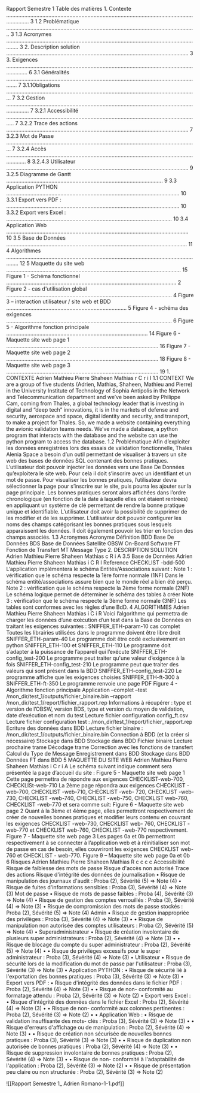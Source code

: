 Rapport Semestre 1 Table des matières 1. Contexte ........................................................................................................................................... 3 1.2 Problématique .............................................................................................................................. 3 1.3 Acronymes .................................................................................................................................... 3 2. Description solution ......................................................................................................................... 3 3. Exigences .......................................................................................................................................... 6 3.1 Généralités ................................................................................................................................... 7 3.1.1Obligations ............................................................................................................................... 7 3.2 Gestion ........................................................................................................................................... 7 3.2.1 Accessibilité ................................................................................................................................. 7 3.2.2 Trace des actions ......................................................................................................................... 7 3.2.3 Mot de Passe ............................................................................................................................... 7 3.2.4 Accès ......................................................................................................................................... 8 3.2.4.3 Utilisateur ......................................................................................................................... 9 3.2.5 Diagramme de Gantt ........................................................................................................ 9 3.3 Application PYTHON ................................................................................................................... 10 3.3.1 Export vers PDF : ................................................................................................................... 10 3.3.2 Export vers Excel : .............................................................................................................. 10 3.4 Application Web ......................................................................................................................... 10 3.5 Base de Données ........................................................................................................................ 11 4 Algorithmes .................................................................................................................................... 12 5 Maquette du site web .................................................................................................................... 15 Figure 1 - Schéma fonctionnel ................................................................................................................. 2 Figure 2 - cas d'utilisation global .............................................................................................................. 4 Figure 3 – interaction utilisateur / site web et BDD ................................................................................ 5 Figure 4 - schéma des exigences .............................................................................................................. 6 Figure 5 - Algorithme fonction principale .............................................................................................. 14 Figure 6 - Maquette site web page 1 ..................................................................................................... 16 Figure 7 - Maquette site web page 2 ..................................................................................................... 18 Figure 8 - Maquette site web page 3 ..................................................................................................... 19 1. CONTEXTE Adrien Mathieu Pierre Shaheen Mathias r C r i I 1.1 CONTEXT We are a group of five students (Adrien, Mathias, Shaheen, Mathieu and Pierre) in the University Institute of Technology of Sophia Antipolis in the Network and Telecommunication department and we’ve been asked by Philippe Cam, coming from Thales, a global technology leader that is investing in digital and “deep tech” innovations, it is in the markets of defense and security, aerospace and space, digital identity and security, and transport, to make a project for Thales. So, we made a website containing everything the avionic validation teams needs. We’ve made a database, a python program that interacts with the database and the website can use the python program to access the database. 1.2 Problématique Afin d’exploiter les données enregistrées lors des essais de validation fonctionnelle, Thales Alenia Space a besoin d’un outil permettant de visualiser à travers un site web des bases de données SQL contenant des bonnes pratiques. L’utilisateur doit pouvoir injecter les données vers une Base De Données qu’exploitera le site web. Pour cela il doit s’inscrire avec un identifiant et un mot de passe. Pour visualiser les bonnes pratiques, l’utilisateur devra sélectionner la page pour s’inscrire sur le site, puis pourra les ajouter sur la page principale. Les bonnes pratiques seront alors affichées dans l’ordre chronologique (en fonction de la date à laquelle elles ont étaient rentrées) en appliquant un système de clé permettant de rendre la bonne pratique unique et identifiable. L’utilisateur doit avoir la possibilité de supprimer de les modifier et de les supprimer. L’utilisateur doit pouvoir configurer les noms des champs catégorisant les bonnes pratiques sous lesquels apparaissent les données. Il doit également pouvoir les trier en fonction des champs associés. 1.3 Acronymes Acronyme Définition BDD Base De Données BDS Base de Données Satellite OBSW On-Board Software FT Fonction de Transfert MT Message Type 2. DESCRIPTION SOLUTION Adrien Mathieu Pierre Shaheen Mathias c R i A  3.5 Base de Données Adrien Mathieu Pierre Shaheen Mathias i C R I Reference CHECKLIST -bdd-500 L’application implémentera le schéma Entités/Associations suivant : Note 1 : vérification que le schéma respecte la 1ère forme normale (1NF) Dans le schéma entité/associations assure bien que le monde réel a bien été perçu. Note 2 : vérification que le schéma respecte la 2ème forme normale (2NF) Le schéma logique permet de déterminer le schéma des tables à créer Note 3 : vérification que le schéma respecte la 3ème forme normale (3NF) Les tables sont conformes avec les règles d’une BdD. 4 ALGORITHMES Adrien Mathieu Pierre Shaheen Mathias i C i R Voici l’algorithme qui permettra de charger les données d’une exécution d’un test dans la Base de Données en traitant les exigences suivantes : SNIFFER_ETH-param-10 cas complet Toutes les librairies utilisées dans le programme doivent être libre droit SNIFFER_ETH-param-40 Le programme doit être codé exclusivement en python SNIFFER_ETH-100 et SNIFFER_ETH-110 Le programme doit s’adapter à la puissance de l’appareil qui l’exécute SNIFFER_ETH-config_test-200 Le programme peut traiter qu'une valeur d’exigence à la fois SNIFFER_ETH-config_test-210 Le programme peut que traiter des valeurs qui sont présent dans la BDD SNIFFER_ETH-config_test-220 Le programme affiche que les exigences choisies SNIFFER_ETH-ft-300 à SNIFFER_ETH-ft-350 Le programme renvoie une page PDF Figure 4 - Algorithme fonction principale Application –complet –test /mon_dir/test_1/outputs/fichier_binaire.bin –rapport /mon_dir/test_1/report/fichier_rapport.rep Informations à récupérer : type et version de l’OBSW, version BDS, type et version du moyen de validation, date d’exécution et nom du test Lecture fichier configuration config_ft.csv Lecture fichier configuration test : /mon_dir/test_1/report/fichier_rapport.rep Ecriture des données dans BDD Lecture fichier binaire : /mon_dir/test_1/outputs/fichier_binaire.bin Connection à BDD (et la créer si nécessaire) Stockage dans BDD Stockage dans BDD Fichier binaire Lecture prochaine trame Décodage trame Correction avec les fonctions de transfert Calcul du Type de Message Enregistrement dans BDD Stockage dans BDD Données FT dans BDD 5 MAQUETTE DU SITE WEB Adrien Mathieu Pierre Shaheen Mathias i C r i A Le schéma suivant indique comment sera présentée la page d’accueil du site : Figure 5 - Maquette site web page 1 Cette page permettra de répondre aux exigences CHECKLIST-web-700, CHECKLISt-web-710 La 2ème page répondra aux exigences CHECKLIST -web-700, CHECKLIST -web-710, CHECKLIST -web- 720, CHECKLIST -web-730, CHECKLIST -web-740, CHECKLIST -web-750, CHECKLIST web-760, CHECKLIST -web-770 et sera comme suit: Figure 6 - Maquette site web page 2 Quant à la 3ème et 4ème page, elles permettront respectivement de créer de nouvelles bonnes pratiques et modifier leurs contenu en couvrant les exigences CHECKLIST -web-730, CHECKLIST web- 760, CHECKLIST -web-770 et CHECKLIST web-760, CHECKLIST -web-770 respectivement. Figure 7 - Maquette site web page 3 Les pages 0a et 0b permettront respectivement à se connecter à l’application web et à réinitialiser son mot de passe en cas de besoin, elles couvriront les exigences CHECKLIST web-760 et CHECKLIST - web-770. Figure 9 – Maquette site web page 0a et 0b 6 Risques Adrien Mathieu Pierre Shaheen Mathias R c c c c Accessibilité Risque de faiblesse des mots de passe Risque d'accès non autorisé Trace des actions Risque d'intégrité des données de journalisation • Risque de manipulation des journaux d'audit : Proba (2), Sévérité (5) => Note (4) • Risque de fuites d'informations sensibles : Proba (3), Sévérité (4) => Note (3) Mot de passe • Risque de mots de passe faibles : Proba (4), Sévérité (3) => Note (4) • Risque de gestion des comptes verrouillés : Proba (3), Sévérité (4) => Note (3) • Risque de compromission des mots de passe stockés : Proba (2), Sévérité (5) => Note (4) Admin • Risque de gestion inappropriée des privilèges : Proba (3), Sévérité (4) => Note (3) • • Risque de manipulation non autorisée des comptes utilisateurs : Proba (2), Sévérité (5) => Note (4) • Superadministrateur • Risque de création involontaire de plusieurs super administrateurs : Proba (2), Sévérité (4) => Note (3) • • Risque de blocage du compte du super administrateur : Proba (2), Sévérité (5) => Note (4) • • Risque de privilèges excessifs pour le super administrateur : Proba (3), Sévérité (4) => Note (3) • Utilisateur • Risque de sécurité lors de la modification du mot de passe par l'utilisateur : Proba (3), Sévérité (3) => Note (3) • Application PYTHON : • Risque de sécurité lié à l'exportation des bonnes pratiques : Proba (3), Sévérité (3) => Note (3) • Export vers PDF : • Risque d'intégrité des données dans le fichier PDF : Proba (2), Sévérité (4) => Note (3) • • Risque de non- conformité au formatage attendu : Proba (2), Sévérité (3) => Note (2) • Export vers Excel : • Risque d'intégrité des données dans le fichier Excel : Proba (2), Sévérité (4) => Note (3) • • Risque de non- conformité aux colonnes pertinentes : Proba (2), Sévérité (3) => Note (2) • • Application Web : • Risque de validation insuffisante des mots- clés : Proba (3), Sévérité (3) => Note (3) • • Risque d'erreurs d'affichage ou de manipulation : Proba (2), Sévérité (4) => Note (3) • • Risque de création non sécurisée de nouvelles bonnes pratiques : Proba (3), Sévérité (3) => Note (3) • • Risque de duplication non autorisée de bonnes pratiques : Proba (2), Sévérité (4) => Note (3) • • Risque de suppression involontaire de bonnes pratiques : Proba (2), Sévérité (4) => Note (3) • • Risque de non- conformité à l'adaptabilité de l'application : Proba (2), Sévérité (3) => Note (2) • • Risque de présentation peu claire ou non structurée : Proba (2), Sévérité (3) => Note (2)

![[Rapport Semestre 1_ Adrien Romano-1-1.pdf]]
